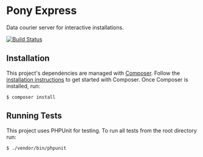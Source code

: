 # Pony Express
Data courier server for interactive installations.

[![Build Status](https://travis-ci.org/grantlucas/PonyExpress.svg?branch=master)](https://travis-ci.org/grantlucas/PonyExpress)

## Installation

This project's dependencies are managed with [Composer](https://getcomposer.org). Follow the [installation instructions](https://getcomposer.org/doc/00-intro.md#installation-linux-unix-osx) to get started with Composer. Once Composer is installed, run:

```
$ composer install
```

## Running Tests

This project uses PHPUnit for testing. To run all tests from the root directory run:

```
$ ./vendor/bin/phpunit
```
